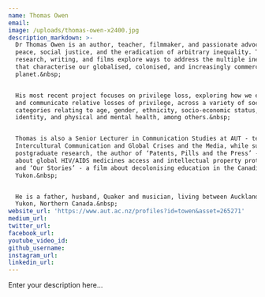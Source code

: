 ```yaml
---
name: Thomas Owen
email:
image: /uploads/thomas-owen-x2400.jpg
description_markdown: >-
  Dr Thomas Owen is an author, teacher, filmmaker, and passionate advocate for
  peace, social justice, and the eradication of arbitrary inequality. Thomas’
  research, writing, and films explore ways to address the multiple inequalities
  that characterise our globalised, colonised, and increasingly commercialised
  planet.&nbsp;


  His most recent project focuses on privilege loss, exploring how we experience
  and communicate relative losses of privilege, across a variety of social
  categories relating to age, gender, ethnicity, socio-economic status, sexual
  identity, and physical and mental health, among others.&nbsp;


  Thomas is also a Senior Lecturer in Communication Studies at AUT - teaching
  Intercultural Communication and Global Crises and the Media, while supervising
  postgraduate research, the author of ‘Patents, Pills and the Press’ - a book
  about global HIV/AIDS medicines access and intellectual property protections,
  and ‘Our Stories’ - a film about decolonising education in the Canadian
  Yukon.&nbsp;


  He is a father, husband, Quaker and musician, living between Auckland and the
  Yukon, Northern Canada.&nbsp;
website_url: 'https://www.aut.ac.nz/profiles?id=towen&asset=265271'
medium_url:
twitter_url:
facebook_url:
youtube_video_id:
github_username:
instagram_url:
linkedin_url:
---
```


Enter your description here...
